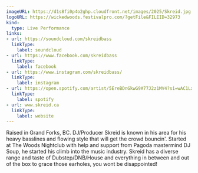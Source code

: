 ```yaml
---
imageURL: https://d1s8fi0p4o2ghp.cloudfront.net/images/2025/Skreid.jpg
logoURL: https://wickedwoods.festivalpro.com/?getFile&FILEID=32973
kind:
  type: Live Performance
links:
- url: https://soundcloud.com/skreidbass
  linkType:
    label: soundcloud
- url: https://www.facebook.com/skreidbass
  linkType:
    label: facebook
- url: https://www.instagram.com/skreidbass/
  linkType:
    label: instagram
- url: https://open.spotify.com/artist/5EreBDnGkwG9A77J2z1MV4?si=wAC1LxOkS4SxUzL5Nuadfw
  linkType:
    label: spotify
- url: www.skreid.ca
  linkType:
    label: website
---
```

Raised in Grand Forks, BC. DJ/Producer Skreid is known in his area for his heavy basslines and flowing style that will get the crowd bouncin'. Started at The Woods Nightclub with help and support from Pagoda mastermind DJ Soup, he started his climb into the music industry. Skreid has a diverse range and taste of Dubstep/DNB/House and everything in between and out of the box to grace those earholes, you wont be disappointed!